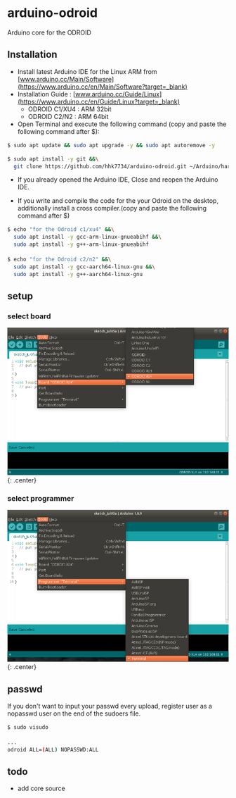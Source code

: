 # arduino-odroid

Arduino core for the ODROID

## Installation

- Install latest Arduino IDE for the Linux ARM from [www.arduino.cc/Main/Software](https://www.arduino.cc/en/Main/Software?target=_blank)
- Installation Guide : [www.arduino.cc/Guide/Linux](https://www.arduino.cc/en/Guide/Linux?target=_blank)
  - ODROID C1/XU4 : ARM 32bit
  - ODROID C2/N2 : ARM 64bit
- Open Terminal and execute   the following command (copy and paste the following command after $):

```bash
$ sudo apt update && sudo apt upgrade -y && sudo apt autoremove -y
```

```bash
$ sudo apt install -y git &&\
  git clone https://github.com/hhk7734/arduino-odroid.git ~/Arduino/hardware/hardkernel/odroid
```

- If you already opened the Arduino IDE, Close and reopen the Arduino IDE.

- If you write and compile the code for the your Odroid on the desktop, additionally install a cross compiler.(copy and paste the following command after $)

```bash
$ echo "for the Odroid c1/xu4" &&\
  sudo apt install -y gcc-arm-linux-gnueabihf &&\
  sudo apt install -y g++-arm-linux-gnueabihf

$ echo "for the Odroid c2/n2" &&\
  sudo apt install -y gcc-aarch64-linux-gnu &&\
  sudo apt install -y g++-aarch64-linux-gnu
```

## setup

### select board

![board](./image/01.select_board.png){: .center}

### select programmer

![programmer](./image/02.select_programmer.png){: .center}

## passwd

If you don't want to input your passwd every upload, register user as a nopasswd user on the end of the sudoers file.

```bash
$ sudo visudo

...
odroid ALL=(ALL) NOPASSWD:ALL
```

## todo

- add core source
